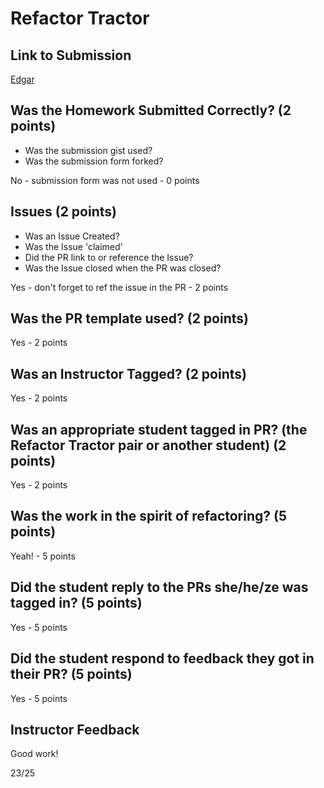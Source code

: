 # Refactor Tractor

## Link to Submission

[Edgar](https://github.com/edgarduran/ideabox-2.0/pull/9)

## Was the Homework Submitted Correctly? (2 points)
  - Was the submission gist used?
  - Was the submission form forked?

No - submission form was not used - 0 points

## Issues (2 points)
  - Was an Issue Created?
  - Was the Issue 'claimed'
  - Did the PR link to or reference the Issue?
  - Was the Issue closed when the PR was closed?

Yes - don't forget to ref the issue in the PR - 2 points

## Was the PR template used? (2 points)

Yes - 2 points

## Was an Instructor Tagged? (2 points)

Yes - 2 points

## Was an appropriate student tagged in PR? (the Refactor Tractor pair or another student) (2 points)

Yes - 2 points

## Was the work in the spirit of refactoring? (5 points)

Yeah! - 5 points

## Did the student reply to the PRs she/he/ze was tagged in? (5 points)

Yes - 5 points

## Did the student respond to feedback they got in their PR? (5 points)

Yes - 5 points

## Instructor Feedback

Good work!

23/25
